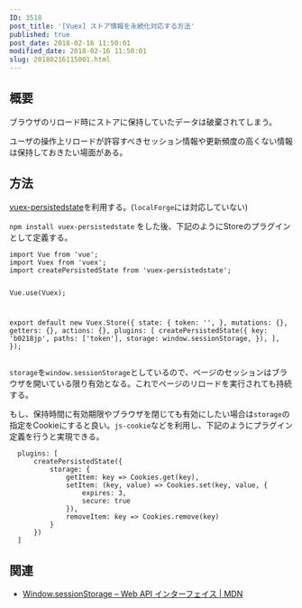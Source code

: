 ```yaml
---
ID: 3518
post_title: '[Vuex] ストア情報を永続化対応する方法'
published: true
post_date: 2018-02-16 11:50:01
modified_date: 2018-02-16 11:50:01
slug: 20180216115001.html
---
```

<h2>概要</h2>
<p>ブラウザのリロード時にストアに保持していたデータは破棄されてしまう。</p>
<p>ユーザの操作上リロードが許容すべきセッション情報や更新頻度の高くない情報は保持しておきたい場面がある。</p>
<p><!--more--></p>
<h2>方法</h2>
<p><a href="https://www.npmjs.com/package/vuex-persistedstate">vuex-persistedstate</a>を利用する。(<code>localForge</code>には対応していない)</p>
<p><code>npm install vuex-persistedstate</code> をした後、下記のようにStoreのプラグインとして定義する。</p>
<pre><code class="language-js">import Vue from 'vue';
import Vuex from 'vuex';
import createPersistedState from 'vuex-persistedstate';

Vue.use(Vuex);

export default new Vuex.Store({
  state: {
    token: '',
  },
  mutations: {},
  getters: {},
  actions: {},
  plugins: [
    createPersistedState({
      key: 'b0218jp',
      paths: ['token'],
      storage: window.sessionStorage,
    }),
  ],
});
</code></pre>
<p><code>storage</code>を<code>window.sessionStorage</code>としているので、ページのセッションはブラウザを開いている限り有効となる。これでページのリロードを実行されても持続する。</p>
<p>もし、保持時間に有効期限やブラウザを閉じても有効にしたい場合は<code>storage</code>の指定をCookieにすると良い。<code>js-cookie</code>などを利用し、下記のようにプラグイン定義を行うと実現できる。</p>
<pre><code class="language-js">  plugins: [
      createPersistedState({
          storage: {
              getItem: key =&gt; Cookies.get(key),
              setItem: (key, value) =&gt; Cookies.set(key, value, {
                  expires: 3,
                  secure: true
              }),
              removeItem: key =&gt; Cookies.remove(key)
          }
      })
  ]
</code></pre>
<h2>関連</h2>
<ul>
<li><a href="https://developer.mozilla.org/ja/docs/Web/API/Window/sessionStorage">Window.sessionStorage &#8211; Web API インターフェイス | MDN</a></li>
</ul>